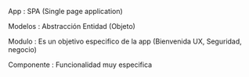 
App : SPA (Single page application)

Modelos : Abstracción Entidad (Objeto)

Modulo : Es un objetivo especifico de la app (Bienvenida UX, Seguridad, negocio)

Componente : Funcionalidad muy especifica